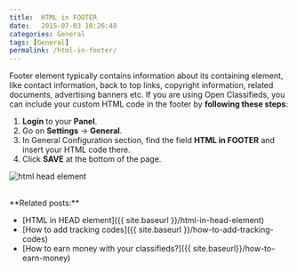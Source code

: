 ```yaml
---
title:  HTML in FOOTER
date:   2015-07-03 10:26:48
categories: General
tags: [General]
permalink: /html-in-footer/
---
```

Footer element typically contains information about its containing element, like contact information, back to top links, copyright information, related documents, advertising banners etc. If you are using Open Classifieds, you can include your custom HTML code in the footer by **following these steps**:

1. **Login** to your **Panel**.
2. Go on **Settings** -> **General**.
3. In General Configuration section, find the field **HTML in FOOTER** and insert your HTML code there.
4. Click **SAVE** at the bottom of the page.

![html head element](http://docs.yclas.com/images/html-footer.png)

<br>
**Related posts:**

+ [HTML in HEAD element]({{ site.baseurl }}/html-in-head-element)
+ [How to add tracking codes]({{ site.baseurl }}/how-to-add-tracking-codes)
+ [How to earn money with your classifieds?]({{ site.baseurl}}/how-to-earn-money)
